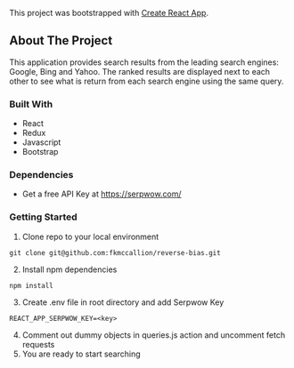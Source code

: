 This project was bootstrapped with [Create React App](https://github.com/facebook/create-react-app).

## About The Project

This application provides search results from the leading search engines: Google, Bing and Yahoo.
The ranked results are displayed next to each other to see what is return from each search engine using the same query.

### Built With

* React
* Redux
* Javascript
* Bootstrap

### Dependencies

* Get a free API Key at https://serpwow.com/

### Getting Started

1. Clone repo to your local environment
```
git clone git@github.com:fkmccallion/reverse-bias.git
```
2. Install npm dependencies
```
npm install
```
3. Create .env file in root directory and add Serpwow Key
```
REACT_APP_SERPWOW_KEY=<key>
```
4. Comment out dummy objects in queries.js action and uncomment fetch requests
5. You are ready to start searching
